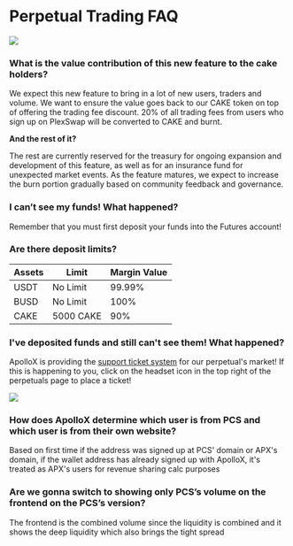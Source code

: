 # Perpetual Trading FAQ

![](../../../.gitbook/assets/general-faq-header.png)

### What is the value contribution of this new feature to the cake holders?&#x20;

We expect this new feature to bring in a lot of new users, traders and volume. We want to ensure the value goes back to our CAKE token on top of offering the trading fee discount. 20% of all trading fees from users who sign up on PlexSwap will be converted to CAKE and burnt.

**And the rest of it?**&#x20;

The rest are currently reserved for the treasury for ongoing expansion and development of this feature, as well as for an insurance fund for unexpected market events. As the feature matures, we expect to increase the burn portion gradually based on community feedback and governance.

### I can’t see my funds! What happened?

Remember that you must first deposit your funds into the Futures account!

### Are there deposit limits?
| Assets | Limit    | Margin Value |
| ------ | -------- | ------------ |
| USDT   | No Limit | 99.99%       |
| BUSD   | No Limit | 100%         |
| CAKE   | 5000 CAKE| 90%          |

### I've deposited funds and still can't see them! What happened?

ApolloX is providing the [support ticket system](https://PlexSwaphelp.zendesk.com/hc/en-us/requests/new) for our perpetual's market! If this is happening to you, click on the headset icon in the top right of the perpetuals page to place a ticket!  

![](../../../.gitbook/assets/ApolloXSupportTicket_Fix.png)

### How does ApolloX determine which user is from PCS and which user is from their own website?&#x20;

Based on first time if the address was signed up at PCS' domain or APX's domain, if the wallet address has already signed up with ApolloX, it's treated as APX's users for revenue sharing calc purposes

### Are we gonna switch to showing only PCS’s volume on the frontend on the PCS’s version?

The frontend is the combined volume since the liquidity is combined and it shows the deep liquidity which also brings the tight spread
